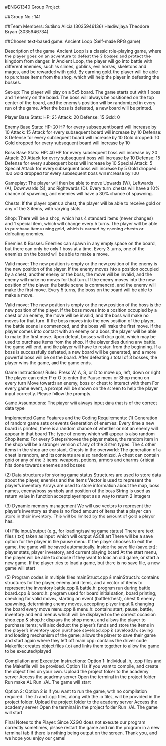 #ENGG1340 Group Project

##Group No.: 141

##Team Members:
Sutikno Alicia (3035946136)
Hardiwijaya Theodore Bryan (3035946734)

##Chosen text-based game:
Ancient Loop (Self-made RPG game)

Description of the game:
Ancient Loop is a classic role-playing game, where the player goes on an adventure to defeat the 3 bosses and protect the kingdom from danger. In Ancient Loop, the player will go into battle with different enemies, such as slimes, goblins, evil horses, skeletons and mages, and be rewarded with gold. By earning gold, the player will be able to purchase items from the shop, which will help the player in defeating the bosses.

Set-up:
The player will play on a 5x5 board. The game starts out with 1 boss and 1 enemy on the board. 
The boss will always be positioned on the top center of the board, and the enemy’s position will be randomized in every run of the game.
After the boss is defeated, a new board will be printed.

Player Base Stats:
HP: 25
Attack: 20
Defense: 15
Gold: 0

Enemy Base Stats:
HP: 20
HP for every subsequent board will increase by 10
Attack: 15
Attack for every subsequent board will increase by 10
Defense: 8
Defense for every subsequent board will increase by 10
Gold dropped: 10
Gold dropped for every subsequent board will increase by 10

Boss Base Stats:
HP: 40
HP for every subsequent boss will increase by 20
Attack: 20
Attack for every subsequent boss will increase by 10
Defense: 15
Defense for every subsequent boss will increase by 10
Special Attack: 5
Special Attack for every subsequent boss will increase by 5
Gold dropped: 100
Gold dropped for every subsequent boss will increase by 100

Gameplay:
The player will then be able to move Upwards (W), Leftwards (A), Downwards (S), and Rightwards (D).
Every turn, chests will have a 10% chance of spawning, and enemies will have a 30% chance of spawning.

Chests:
If the player opens a chest, the player will be able to receive gold or any of the 3 items, with varying stats.

Shop:
There will be a shop, which has 4 standard items (never changes) and 1 special item, which will change every 5 turns. The player will be able to purchase items using 
gold, which is earned by opening chests or defeating enemies.

Enemies & Bosses:
Enemies can spawn in any empty space on the board, but there can only be only 1 boss at a time.
Every 3 turns, one of the enemies on the board will be able to make a move. 

Valid move: The new position is empty or the new position of the enemy is the new position of the player.
If the enemy moves into a position occupied by a chest, another enemy or the boss, the move will be invalid, and the enemy will make no moves for that turn.
If the enemy moves into the new position of the player, the battle scene is commenced, and the enemy will make the first move.
Every 5 turns, the boss on the board will be able to make a move.

Valid move: The new position is empty or the new position of the boss is the new position of the player.
If the boss moves into a position occupied by a chest or an enemy, the move will be invalid, and the boss will make no moves for that turn.
If the boss moves into the new position of the player, the battle scene is commenced, and the boss will make the first move.
If the player comes into contact with an enemy or a boss, the player will be able to make the first move.
Upon defeat, bosses will drop gold, which may be used to purchase items from the shop.
If the player dies during any battle, the game will end, and the player will have to restart from the beginning.
If a boss is successfully defeated, a new board will be generated, and a more powerful boss will be on the board.
After defeating a total of 3 bosses, the player wins the game, and the game ends.

Game Instructions/ Rules:
Press W, A, S, or D to move up, left, down or right 
The player can enter P or O to enter the Pause menu or Shop menu on every turn
Move towards an enemy, boss or chest to interact with them
For every game event, a prompt will be shown on the screen to help the player input correctly. Please follow the prompts.

Game Assumptions:
The player will always input data that is of the correct data type

Implemented Game Features and the Coding Requirements:
(1) Generation of random game sets or events
Generation of enemies: Every time a new board is printed, there is a random chance of whether or not an enemy will appear in that board
The type of enemy which will appear is also random
Shop items: For every 5 steps/moves the player makes, the random item in the shop will be a stronger version of any of the 3 item types. The 4 other items in the shop are constant.
Chests in the overworld: The generation of a chest is random, and its contents are also randomized. A chest can contain gold or any of the 3 items: weapons, potions, armors and charms
Critical hits done towards enemies and bosses

(2) Data structures for storing game status
Structures are used to store data about the player, enemies and the items
Vector is used to represent the player’s inventory
Arrays are used to store information about the map, boss names, enemy/boss symbols and position of the boss
String is used as return value in function acceptplayerinput as a way to return 2 integers

(3) Dynamic memory management
We will use vectors to represent the player’s inventory as there is no fixed amount of items that a player can store in their inventory. This will be limited by the amount of gold a player has.

(4) File input/output (e.g., for loading/saving game status)
There are text files (.txt) taken as input, which will output ASCII art
There will be a save option for the player in the pause menu. If the player chooses to exit the game, the game will be saved automatically.
Inside the save file (save.txt): player stats, player inventory, and current playing board
At the start menu, the player will be able to choose if they want to load an old game, or start a new game.
If the player tries to load a game, but there is no save file, a new game will start

(5) Program codes in multiple files
mainStruct.cpp & mainStruct.h: contains structures for the player, enemy and items, and a vector of items to represent the inventory
battle.cpp & battle.h: program run during battle
board.cpp & board.h: program used for board initialisation, board printing, checking for valid moves, starting an event (battle/chest), chest & enemy spawning, determining enemy moves, accepting player input & changing the board every move
menu.cpp & menu.h: contains start, pause, battle, inventory and end menus which will be displayed on the correct occasion
shop.cpp & shop.h: displays the shop menu, and allows the player to purchase items; will also deduct the player’s funds and store the items in the player’s inventory upon purchase
saveload.cpp & saveload.h: saving and loading mechanism of the game; allows the player to save their game and start again where they left off
main.cpp: contains the driver code
Makefile: creates object files (.o) and links them together to allow the game to be executed/played

Compilation and Execution Instructions:
Option 1:
Individual .h, .cpp files and the Makefile will be provided. Option 1 is if you want to compile, and create the object files on your own.
Upload the project folder to the academy server
Access the academy server
Open the terminal in the project folder
Run make AL
Run ./AL
The game will start

Option 2:
Option 2 is if you want to run the game, with no compilation required. The .h and .cpp files, along with the .o files, will be provided in the project folder. 
Upload the project folder to the academy server
Access the academy server
Open the terminal in the project folder
Run ./AL
The game will start

Final Notes to the Player:
Since X2GO does not execute our program correctly sometimes, please restart the game and run the program in a new terminal tab if there is nothing being output on the screen. Thank you, and we hope you enjoy our game!

